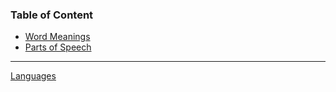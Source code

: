 ### Table of Content

* [Word Meanings](Word%20Meanings.md)
* [Parts of Speech](Parts%20of%20Speech.md)

---

[Languages](../Languages.md)
